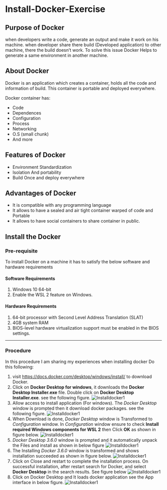 # Install-Docker-Exercise
## Purpose of Docker
when developers write a code, generate an output and make it work on his machine. when developer share there build (Developed application) to other machine, there the build doesn’t work. To solve this issue Docker Helps to generate a same environment in another machine.
## About Docker
Docker is an application which creates a container, holds all the code and information of build. This container is portable and deployed everywhere. 

Docker container has:
* Code
* Dependences
*	Configuration
*	Process
*	Networking
*	O.S (small chunk)
*	And more
## Features of Docker
*	Environment Standardization 
*	Isolation And portability
*	Build Once and deploy everywhere
## Advantages of Docker
* It is compatible with any programming language
*	It allows to have a sealed and air tight container warped of code and Portable
*	It allows to have social containers to share container in public.
## Install the Docker
### Pre-requisite
To install Docker on a machine it has to satisfy the below software and hardware requirements
#### Software Requirements
1. Windows 10 64-bit
1. Enable the WSL 2 feature on Windows. 
#### Hardware Requirements
1. 64-bit processor with Second Level Address Translation (SLAT)
1. 4GB system RAM
1. BIOS-level hardware virtualization support must be enabled in the BIOS settings. 
___
### Procedure
In this procedure I am sharing my experiences when installing docker
Do this following:
1. visit https://docs.docker.com/desktop/windows/install/ to download Docker.
1. Click on **Docker Desktop for windows**, it downloads the **Docker Desktop Installer.exe** file. Double click on **Docker Desktop Installer.exe**. see the following figure.
![Installdocker1](Images_DockerInstall/Install%201.png)
1. Allow access to install application (For windows). The *Docker Desktop* window is prompted then it download docker packages. see the following figure.
![Installdocker1](Images_DockerInstall/Install%202.jpg)
1. When Download is done, *Docker Desktop* window is Transformed to *Configuration* window. In *Configuration* window ensure to check **Install required Windows components for WSL 2** then Click **OK** as shown in figure below.
![Installdocker1](Images_DockerInstall/Install%203.jpg)
1. *Docker Desktop 3.6.0* window is prompted and it automatically unpack the Files and install as shown in below figure
![Installdocker1](Images_DockerInstall/Install%204.png) 
1. The Installing *Docker 3.6.0* window is transformed and shows installation succeeded as shown in figure below. 
![Installdocker1](Images_DockerInstall/Install%205.png) 
1. Click on Close and restart to complete the installation process. 
On successful installation, after restart search for Docker, and select **Docker Desktop** in the search results. See figure below
![Installdocker1](Images_DockerInstall/Install%206.png) 
1. Click on Docker Desktop and It loads docker application see the App interface in below figure.
![Installdocker1](Images_DockerInstall/Install%20Docker-End.png) 

